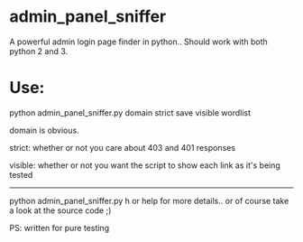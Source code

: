 # admin_panel_sniffer
A powerful admin login page finder in python.. Should work with both python 2 and 3.

# Use:
python admin_panel_sniffer.py domain strict save visible wordlist

domain is obvious.

strict: whether or not you care about 403 and 401 responses

visible: whether or not you want the script to show each link as it's being tested
______________________________________________________________________________________________________
python admin_panel_sniffer.py h or help for more details.. or of course take a look at the source code ;)

PS: written for pure testing
